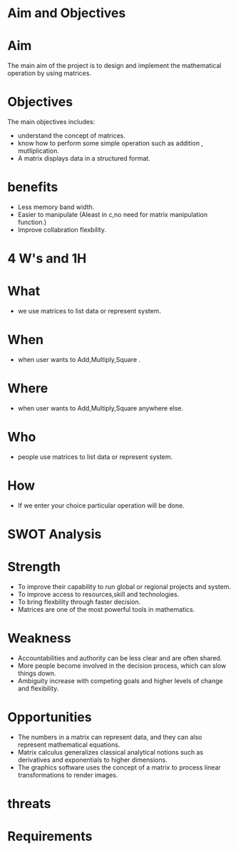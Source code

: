 # Aim and Objectives
# Aim
 The main aim of the project is to design and implement the mathematical operation by using matrices.
# Objectives 
  The main objectives includes:
   * understand the concept of matrices.
   * know how to perform some simple operation such as addition , mutliplication.
   * A matrix displays data in a structured format.
# benefits
 * Less memory band width.
 * Easier to manipulate (Aleast in c,no need for matrix manipulation function.)
 * Improve collabration flexbility.
 
# 4 W's and 1H
# What
  * we use matrices to list data or represent system.
# When 
  * when user wants to Add,Multiply,Square .
# Where
  * when user wants to Add,Multiply,Square anywhere else.
# Who
  * people use matrices to list data or represent system.
# How
  * If we enter your choice particular operation will be done.
# SWOT Analysis
 # Strength
  * To improve their capability to run global or regional projects and system.
  * To improve access to resources,skill and technologies.
  * To bring flexbility through faster decision.
  * Matrices are one of the most powerful tools in mathematics.
# Weakness
  * Accountabilities and authority can be less clear and are often shared.
  * More people become involved in the decision process, which can slow things down.
  * Ambiguity increase with competing goals and higher levels of change and flexibility.
# Opportunities
  * The numbers in a matrix can represent data, and they can also represent mathematical equations.
  * Matrix calculus generalizes classical analytical notions such as derivatives and exponentials to higher dimensions.
  * The graphics software uses the concept of a matrix to process linear transformations to render images.


# threats

# Requirements 

 
   

